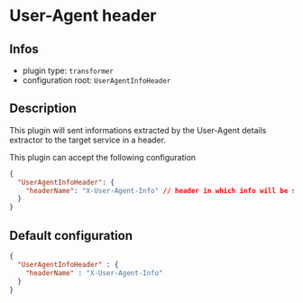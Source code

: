 
# User-Agent header

## Infos

* plugin type: `transformer`
* configuration root: `UserAgentInfoHeader`

## Description

This plugin will sent informations extracted by the User-Agent details extractor to the target service in a header.

This plugin can accept the following configuration

```json
{
  "UserAgentInfoHeader": {
    "headerName": "X-User-Agent-Info" // header in which info will be sent
  }
}
```



## Default configuration

```json
{
  "UserAgentInfoHeader" : {
    "headerName" : "X-User-Agent-Info"
  }
}
```





